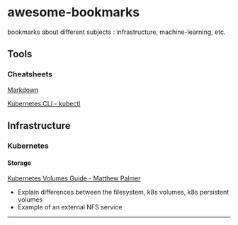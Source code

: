 # awesome-bookmarks
bookmarks about different subjects : infrastructure, machine-learning, etc.

## Tools

### Cheatsheets
[Markdown](https://github.com/adam-p/markdown-here/wiki/Markdown-Cheatsheet)

[Kubernetes CLI - kubectl](https://kubernetes.io/docs/reference/kubectl/cheatsheet/)


## Infrastructure

### Kubernetes

#### Storage

[Kubernetes Volumes Guide - Matthew Palmer](https://matthewpalmer.net/kubernetes-app-developer/articles/kubernetes-volumes-example-nfs-persistent-volume.html)

* Explain differences between the filesystem, k8s volumes, k8s persistent volumes
* Example of an external NFS service 

---
